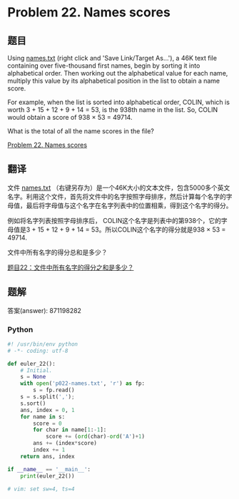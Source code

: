 Problem 22. Names scores
==================================

## 题目

Using [names.txt](../resource/p022-names.txt) (right click and 'Save Link/Target As...'), a 46K text file containing over five-thousand first names, begin by sorting it into alphabetical order. Then working out the alphabetical value for each name, multiply this value by its alphabetical position in the list to obtain a name score.

For example, when the list is sorted into alphabetical order, COLIN, which is worth 3 + 15 + 12 + 9 + 14 = 53, is the 938th name in the list. So, COLIN would obtain a score of 938 × 53 = 49714.

What is the total of all the name scores in the file?

[Problem 22. Names scores](https://projecteuler.net/problem=22 "Problem 22")

## 翻译

文件 [names.txt](../resource/p022-names.txt) （右键另存为）是一个46K大小的文本文件，包含5000多个英文名字。利用这个文件，首先将文件中的名字按照字母排序，然后计算每个名字的字母值，最后将字母值与这个名字在名字列表中的位置相乘，得到这个名字的得分。

例如将名字列表按照字母排序后， COLIN这个名字是列表中的第938个，它的字母值是3 + 15 + 12 + 9 + 14 = 53。所以COLIN这个名字的得分就是938 × 53 = 49714.

文件中所有名字的得分总和是多少？

[题目22：文件中所有名字的得分之和是多少？](http://pe.spiritzhang.com/index.php/2011-05-11-09-44-54/23-22 "题目22")

## 题解

答案(answer): 871198282

### Python

~~~python
#! /usr/bin/env python
# -*- coding: utf-8

def euler_22():
    # Initial.
    s = None
    with open('p022-names.txt', 'r') as fp:
        s = fp.read()
    s = s.split(',');
    s.sort()
    ans, index = 0, 1
    for name in s:
        score = 0
        for char in name[1:-1]:
            score += (ord(char)-ord('A')+1)
        ans += (index*score)
        index += 1
    return ans, index

if __name__ == '__main__':
    print(euler_22())

# vim: set sw=4, ts=4
~~~
